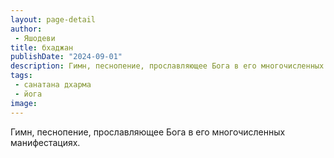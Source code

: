 ```yaml
---
layout: page-detail
author:
 - Яшодеви
title: бхаджан
publishDate: "2024-09-01"
description: Гимн, песнопение, прославляющее Бога в его многочисленных манифестациях.
tags:
 - санатана дхарма
 - йога
image: 
---
```


Гимн, песнопение, прославляющее Бога в его многочисленных манифестациях.

